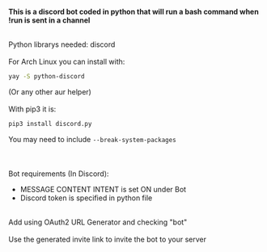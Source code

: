 **This is a discord bot coded in python that will run a bash command when !run is sent in a channel<br><br>**

Python librarys needed: discord<br><br>
For Arch Linux you can install with:
```sh
yay -S python-discord
```
(Or any other aur helper)<br><br>
With pip3 it is:
```py
pip3 install discord.py
```
You may need to include ```--break-system-packages```<br><br><br><br>
Bot requirements (In Discord):
- MESSAGE CONTENT INTENT is set ON under Bot
- Discord token is specified in python file<br><br>
  
Add using OAuth2 URL Generator and checking "bot"<br><br>
Use the generated invite link to invite the bot to your server<br><br>
